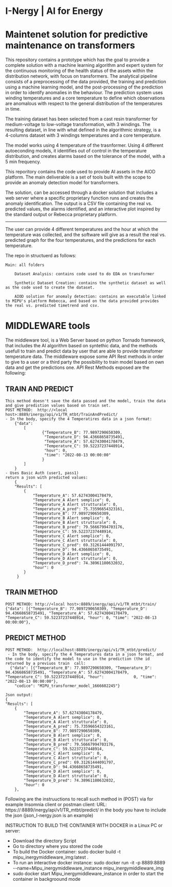 # I-Nergy | AI for Energy
# Maintenet solution for predictive maintenance on transformers

This repository contains a prototype which has the goal to provide a complete solution with a machine learning algorithm and expert system for the continuous monitoring of the health status of the assets within the distribution network, with focus on transformers. 
The analytical pipeline consists of a preprocessing of the data provided, the training and prediction using a machine learning model, and the post-processing of the prediction in order to identify anomalies in the behaviour.  The prediction system uses winding temperatures and a core temperature to define which observations are anomalous with respect to the general distribution of the temperatures in time.

The training dataset has been selected from a cast resin transformer for medium-voltage to low-voltage transformation, with 3 windings. The resulting dataset, in line with what defined in the algorithmic strategy, is a 4-columns dataset with 3 windings temperatures and a core temperature.

The model works using 4 temperature of the trasnformer. Using 4 different autoeconding models, it identifies out of control in the temperature distribution, and creates alarms based on the tolerance of the model, with a 5 min frequency.

This reporitory contains the code used to provide AI assets in the AIOD platform. 
The main deliverable is a set of tools built with the scope to provide an anomaly detection model for transformers. 

The solution, can be accessed through a docker solution that includes a web server where a specific proprietary function runs and creates the anomaly identification. The output is a CSV file containing the real vs. predicted values, the alarms identified, and an interactive plot inspired by the standard output or Rebecca proprietary platform.
_________________________________________________________________________________________

The user can provide 4 different temperatures and the hour at which the temperature was collected, and the software will give as a result the real vs. predicted graph for the four temperatures, and the predictions for each temperature.

The repo in structuerd as follows:

    Main: all folders

        Dataset Analysis: contains code used to do EDA on transformer 

        Synthetic Dataset Creation: contains the synthetic dataset as well as the code used to create the dataset. 

        AIOD solution for anomaly detection: contains an executable linked to MIPU's platform Rebecca, and based on the data provided provides the real vs. predicted timetrend and csv. 
        
        
# MIDDLEWARE tools

The middleware tool, is a Web Server based on python Tornado framework, that includes the AI algorithm  based on syntethic data, and the methods usefull to train and predict data by user that are able to provide transfomer temperature data.
The middleware expose some  API Rest methods in order to give to a user or a third party the possibility to train model based on own data and  get the predictions one.
API Rest Methods exposed are the following:

## TRAIN AND PREDICT
    This method doesn't save the data passed and the model, train the data and give predistion values based on train set.
    POST METHOD:  http://<local host>:8889/inergy/api/v1/TR_mtbt/TrainAndPredict/
    - In the body, specify the 4 Temperatires data in a json format:
        {"data": 
            [
                    {"Temperature_B": 77.9897290650309, 
                     "Temperature_D": 94.43668658735491, 
                     "Temperature_A": 57.62743004178479, 
                     "Temperature_C": 59.52237237448914, 
                     "hour": 0, 
                     "time": "2022-08-13 00:00:00"
                    }
            ]
        }
    - Uses Basic Auth (user1, pass1)
    return a json with predicted values:
        {
        "Results": [
            {
                "Temperature_A": 57.62743004178479,
                "Temperature_A Alert semplice": 0,
                "Temperature_A Alert strutturale": 0,
                "Temperature_A_pred": 75.73596654323161,
                "Temperature_B": 77.9897290650309,
                "Temperature_B Alert semplice": 0,
                "Temperature_B Alert strutturale": 0,
                "Temperature_B_pred": 79.56667994703176,
                "Temperature_C": 59.52237237448914,
                "Temperature_C Alert semplice": 0,
                "Temperature_C Alert strutturale": 0,
                "Temperature_C_pred": 69.31261444091797,
                "Temperature_D": 94.43668658735491,
                "Temperature_D Alert semplice": 0,
                "Temperature_D Alert strutturale": 0,
                "Temperature_D_pred": 74.38961180632032,
                "hour": 0
            }
         }
## TRAIN METHOD 
    POST METHOD: http://<local host>:8889/inergy/api/v1/TR_mtbt/train/
    {"data": [{"Temperature_B": 77.9897290650309, "Temperature_D": 94.43668658735491, "Temperature_A": 57.62743004178479, "Temperature_C": 59.52237237448914, "hour": 0, "time": "2022-08-13 00:00:00"}, 
    
## PREDICT METHOD
    POST METHOD:  http://localhost:8889/inergy/api/v1/TR_mtbt/predict/
     - In the body, specify the 4 Temperatures data in a json format, and the code to identify the model to use in the prediction (the id returned by a previuos train  call:
      {"data": [{"Temperature_B": 77.9897290650309, "Temperature_D": 94.43668658735491, "Temperature_A": 57.62743004178479, "Temperature_C": 59.52237237448914, "hour":             0, "time": "2022-08-13 00:00:00"}, 
        "codice": "MIPU_transformer_model_1666602245"}
    
    Json output:
    {
	"Results": [
		{
			"Temperature_A": 57.62743004178479,
			"Temperature_A Alert semplice": 0,
			"Temperature_A Alert strutturale": 0,
			"Temperature_A_pred": 75.73596654323161,
			"Temperature_B": 77.9897290650309,
			"Temperature_B Alert semplice": 0,
			"Temperature_B Alert strutturale": 0,
			"Temperature_B_pred": 79.56667994703176,
			"Temperature_C": 59.52237237448914,
			"Temperature_C Alert semplice": 0,
			"Temperature_C Alert strutturale": 0,
			"Temperature_C_pred": 69.31261444091797,
			"Temperature_D": 94.43668658735491,
			"Temperature_D Alert semplice": 0,
			"Temperature_D Alert strutturale": 0,
			"Temperature_D_pred": 74.38961180632032,
			"hour": 0
		},
    
Following are the instruuctions to recall such method in (POST) via for example Insomnia client or postman client:
URL:
https://<localhost or remote server pc>:8889/inergy/api/v1/TR_mtbt/predict/
in the body you have to include the json (json_I-nergy.json is an example)

INSTRUCTION TO BUILD THE CONTAINER WITH DOCKER in a Linux PC or server:
- Download the directory Script
- Go to directory where you stored the code
- To build the Docker container: sudo docker build -t mipu_inergymiddleware_img:latest .
- To run an interactive docker instance: sudo docker run -it -p 8889:8889 --name=Mipu_inergymiddleware_instance mipu_inergymiddleware_img
- sudo docker start Mipu_inergymiddleware_instance in order to start the container in backgroound mode
